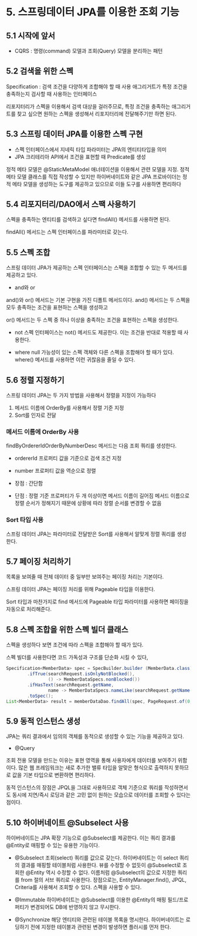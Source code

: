 # 5. 스프링데이터 JPA를 이용한 조회 기능


## 5.1 시작에 앞서

- CQRS : 명령(command) 모델과 조회(Query) 모델을 분리하는 패턴


## 5.2 검색을 위한 스펙

Specification : 검색 조건을 다양하게 조합해야 할 때 사용
애그리거트가 특정 조건을 충족하는지 검사할 때 사용하는 인터페이스

리포지터리가 스펙을 이용해서 검색 대상을 걸러주므로, 
특정 조건을 충족하는 애그리거트를 찾고 싶으면 원하는 스펙을 생성해서 
리포지터리에 전달해주기만 하면 된다.

## 5.3 스프링 데이터 JPA를 이용한 스펙 구현

- 스펙 인터페이스에서 지네릭 타입 파라미터는 JPA의 엔티티타입을 의미
- JPA 크리테리아 API에서 조건을 표현할 때 Predicate를 생성

정적 메타 모델은 @StaticMetaModel 애너테이션을 이용해서 관련 모델을 지정.
정적 메타 모델 클래스를 직접 작성할 수 있지만 하이버네이트와 같은 JPA 프로바이더는 정적 메타 모델을 생성하는 도구를 제공하고 있으므로 이들 도구를 사용하면 편리하다


## 5.4 리포지터리/DAO에서 스팩 사용하기

스펙을 충족하는 엔티티를 검색하고 싶다면 findAll() 메서드를 사용하면 된다. 

findAll() 메서드는 스펙 인터페이스를 파라미터로 갖는다.

## 5.5 스펙 조합

스프링 데이터 JPA가 제공하는 스펙 인터페이스는 스펙을 조합할 수 있는 두 메서드를 제공하고 있다.

- and와 or

and()와 or() 메서드는 기본 구현을 가진 디폴트 메서드이다. 
and() 메서드는 두 스펙을 모두 충족하는 조건을 표현하는 스펙을 생성하고 

or() 메서드는 두 스펙 중 하나 이상을 충족하는 조건을 표현하는 스펙을 생성한다.

- not
스펙 인터페이스는 not() 메서드도 제공한다. 이는 조건을 반대로 적용할 때 사용한다.

- where
null 가능성이 있는 스펙 객체와 다른 스펙을 조합해야 할 때가 있다.
where() 메서드를 사용하면 이런 귀찮음을 줄일 수 있다. 


## 5.6 정렬 지정하기

스프링 데이터 JPA는 두 가지 방법을 사용해서 정렬을 지정이 가능하다

1. 메서드 이름에 OrderBy를 사용해서 정렬 기준 지정
2. Sort를 인자로 전달


### 메서드 이름에 OrderBy 사용
findByOrdererIdOrderByNumberDesc 메서드는 다음 조회 쿼리를 생성한다.

- ordererId 프로퍼티 값을 기준으로 검색 조건 지정
- number 프로퍼티 값을 역순으로 정렬

- 장점 : 간단함
- 단점 : 
정렬 기준 프로퍼티가 두 개 이상이면 메서드 이름이 길어짐
메서드 이름으로 정렬 순서가 정해지기 때문에 상황에 따라 정렬 순서를 변경할 수 없음

### Sort 타입 사용

스프링 데이터 JPA는 파라미터로 전달받은 Sort를 사용해서 알맞게 정렬 쿼리를 생성한다.


## 5.7 페이징 처리하기

목록을 보여줄 때 전체 데이터 중 일부만 보여주는 페이징 처리는 기본이다. 

스프링 데이터 JPA는 페이징 처리를 위해 Pageable 타입을 이용한다. 

Sort 타입과 마찬가지로 find 메서드에 Pageable 타입 파라미터를 사용하면 페이징을 자동으로 처리해준다.

## 5.8 스펙 조합을 위한 스펙 빌더 클래스

스펙을 생성하다 보면 조건에 따라 스펙을 조합해야 할 때가 있다.

스펙 빌더를 사용한다면 코드 가독성과 구조를 단순화 시킬 수 있다,

```java
Specification<MemberData> spec = SpecBuilder.builder (MemberData.class)
		.ifTrue(searchRequest.isOnlyNotBlocked(),
        		() -> MemberDataSpecs.nonBlocked())
		.ifHasText(searchRequest.getName,
        		name -> MemberDataSpecs.nameLike(searchRequest.getName()))
		.toSpec();
List<MemberData> result = memberDataDao.findAll(spec, PageRequest.of(0, 5));
```

## 5.9 동적 인스턴스 생성
JPA는 쿼리 결과에서 임의의 객체를 동적으로 생성할 수 있는 기능을 제공하고 있다.

- @Query

조회 전용 모델을 만드는 이유는 표현 영역을 통해 사용자에게 데이터를 보여주기 위함이다.
많은 웹 프레임워크는 새로 추가한 밸류 타입을 알맞은 형식으로 출력하지 못하므로 값을 기본 타입으로 변환하면 편리하다.

동적 인스턴스의 장점은 JPQL을 그대로 사용하므로 객체 기준으로 쿼리를 작성하면서도 
동시에 지연/즉시 로딩과 같은 고민 없이 원하는 모습으로 데이터를 조회할 수 있다는 점이다.

## 5.10 하이버네이트 @Subselect 사용
하이버네이트는 JPA 확장 기능으로 @Subselect를 제공한다.
 이는 쿼리 결과를 @Entity로 매핑할 수 있는 유용한 기능이다.

- @Subselect
조회(select) 쿼리를 값으로 갖는다.
하이버네이트는 이 select 쿼리의 결과를 매핑할 테이블처럼 사용한다.
뷰를 수정할 수 없듯이 @Subselect로 조회한 @Entity 역시 수정할 수 없다.
이름처럼 @Subselect의 값으로 지정한 쿼리를 from 절의 서브 쿼리로 사용한다.
장점으로는, EntityManager.find(), JPQL, Criteria를 사용해서 조회할 수 있다. 스펙을 사용할 수 있다.

- @Immutable
하이버네이트는 @Subselect를 이용한 @Entity의 매핑 필드/프로퍼티가 변경되어도 DB에 반영하지 않고 무시한다.

- @Synchronize
해당 엔티티와 관련된 테이블 목록을 명시한다. 
하이버네이트는 로딩하기 전에 지정한 테이블과 관련된 변경이 발생하면 플러시를 먼저 한다.
